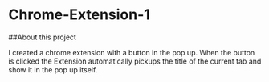 # Chrome-Extension-1

##About this project

I created a chrome extension with a button in the pop up.
When the button is clicked the Extension automatically pickups the title of the current tab and show it in the pop up itself.



